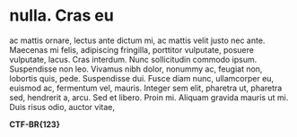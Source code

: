 # nulla. Cras eu

ac mattis ornare, lectus ante dictum mi, ac mattis velit justo nec ante. Maecenas mi felis, adipiscing fringilla, porttitor vulputate, posuere vulputate, lacus. Cras interdum. Nunc sollicitudin commodo ipsum. Suspendisse non leo. Vivamus nibh dolor, nonummy ac, feugiat non, lobortis quis, pede. Suspendisse dui. Fusce diam nunc, ullamcorper eu, euismod ac, fermentum vel, mauris. Integer sem elit, pharetra ut, pharetra sed, hendrerit a, arcu. Sed et libero. Proin mi. Aliquam gravida mauris ut mi. Duis risus odio, auctor vitae,

**CTF-BR{123}**
